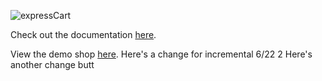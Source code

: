 ![expressCart](https://raw.githubusercontent.com/mrvautin/expressCart/master/public/images/logo.png)

Check out the documentation [here](https://github.com/mrvautin/expressCart/wiki).

View the demo shop [here](https://demo.expresscart.markmoffat.com/).
Here's a change for incremental 6/22 2
Here's another change butt
